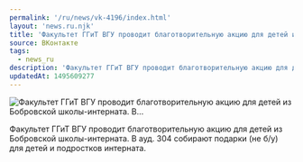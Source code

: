```yaml
---
permalink: '/ru/news/vk-4196/index.html'
layout: 'news.ru.njk'
title: 'Факультет ГГиТ ВГУ проводит благотворительную акцию для детей из Бобровской школы-интерната. В'
source: ВКонтакте
tags:
  - news_ru
description: 'Факультет ГГиТ ВГУ проводит благотворительную акцию для детей из Бобровской школы-интерната. В…'
updatedAt: 1495609277
---
```

![Факультет ГГиТ ВГУ проводит благотворительную акцию для детей из Бобровской школы-интерната. В…](https://sun9-38.userapi.com/impf/c638821/v638821484/484f9/-mLkGwVYQX8.jpg?size=850x567&quality=96&proxy=1&sign=18eb76aed0877da7242f848ee739a993&c_uniq_tag=cFYrHg59F6AOeYCBSYG49wTWpub2sg7PeWLzGrrtuUM&type=album)

Факультет ГГиТ ВГУ проводит благотворительную акцию для детей из Бобровской школы-интерната. В ауд. 304 собирают подарки (не б/у) для детей и подростков интерната.
